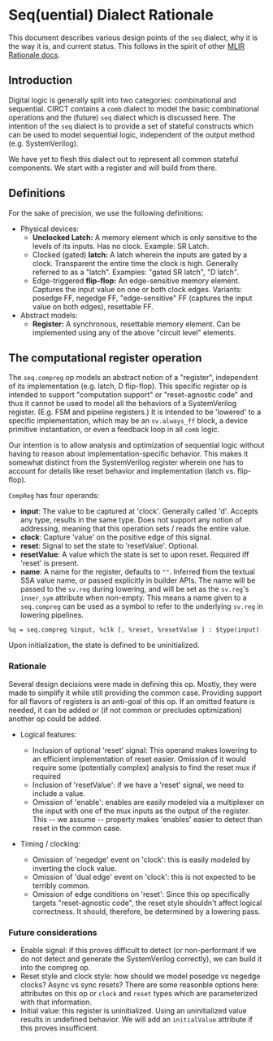 # Seq(uential) Dialect Rationale

This document describes various design points of the `seq` dialect, why it is
the way it is, and current status. This follows in the spirit of other [MLIR
Rationale docs](https://mlir.llvm.org/docs/Rationale/).

## Introduction

Digital logic is generally split into two categories: combinational and
sequential. CIRCT contains a `comb` dialect to model the basic combinational
operations and the (future) `seq` dialect which is discussed here. The
intention of the `seq` dialect is to provide a set of stateful constructs
which can be used to model sequential logic, independent of the output method
(e.g. SystemVerilog).

We have yet to flesh this dialect out to represent all common stateful
components. We start with a register and will build from there.

## Definitions

For the sake of precision, we use the following definitions:

- Physical devices:
  - **Unclocked Latch:** A memory element which is only sensitive to the
  levels of its inputs. Has no clock. Example: SR Latch.
  - Clocked (gated) **latch:** A latch wherein the inputs are gated by a
  clock. Transparent the entire time the clock is high. Generally referred to
  as a "latch". Examples: "gated SR latch", "D latch".
  - Edge-triggered **flip-flop:** An edge-sensitive memory element. Captures
  the input value on one or both clock edges. Variants: posedge FF, negedge
  FF, "edge-sensitive" FF (captures the input value on both edges),
  resettable FF.
- Abstract models:
  - **Register:** A synchronous, resettable memory element. Can be
  implemented using any of the above "circuit level" elements.

## The computational register operation

The `seq.compreg` op models an abstract notion of a "register", independent
of its implementation (e.g. latch, D flip-flop). This specific register op is
intended to support "computation support" or "reset-agnostic code" and thus
it cannot be used to model all the behaviors of a SystemVerilog register.
(E.g. FSM and pipeline registers.) It is intended to be 'lowered' to a
specific implementation, which may be an `sv.always_ff` block, a device
primitive instantiation, or even a feedback loop in all `comb` logic.

Our intention is to allow analysis and optimization of sequential logic
without having to reason about implementation-specific behavior. This makes
it somewhat distinct from the SystemVerilog register wherein one has to
account for details like reset behavior and implementation (latch vs.
flip-flop).

`CompReg` has four operands:

- **input**: The value to be captured at 'clock'. Generally called 'd'.
Accepts any type, results in the same type. Does not support any notion of
addressing, meaning that this operation sets / reads the entire value.
- **clock**: Capture 'value' on the positive edge of this signal.
- **reset**: Signal to set the state to 'resetValue'. Optional.
- **resetValue**: A value which the state is set to upon reset. Required iff
'reset' is present.
- **name**: A name for the register, defaults to `""`. Inferred from the textual
SSA value name, or passed explicitly in builder APIs. The name will be passed to
the `sv.reg` during lowering, and will be set as the `sv.reg`'s `inner_sym`
attribute when non-empty. This means a name given to a `seq.compreg` can be used
as a symbol to refer to the underlying `sv.reg` in lowering pipelines.

```mlir
%q = seq.compreg %input, %clk [, %reset, %resetValue ] : $type(input)
```

Upon initialization, the state is defined to be uninitialized.

### Rationale

Several design decisions were made in defining this op. Mostly, they were
made to simplify it while still providing the common case. Providing support
for all flavors of registers is an anti-goal of this op. If an omitted
feature is needed, it can be added or (if not common or precludes
optimization) another op could be added.

- Logical features:
  - Inclusion of optional 'reset' signal: This operand makes lowering to an
  efficient implementation of reset easier. Omission of it would require some
  (potentially complex) analysis to find the reset mux if required
  - Inclusion of 'resetValue': if we have a 'reset' signal, we need to
  include a value.
  - Omission of 'enable': enables are easily modeled via a multiplexer on the
  input with one of the mux inputs as the output of the register. This -- we
  assume -- property makes 'enables' easier to detect than reset in the
  common case.

- Timing / clocking:
  - Omission of 'negedge' event on 'clock': this is easily modeled by
  inverting the clock value.
  - Omission of 'dual edge' event on 'clock': this is not expected to be
  terribly common.
  - Omission of edge conditions on 'reset': Since this op specifically
  targets "reset-agnostic code", the reset style shouldn't affect logical
  correctness. It should, therefore, be determined by a lowering pass.

### Future considerations

- Enable signal: if this proves difficult to detect (or non-performant if we
do not detect and generate the SystemVerilog correctly), we can build it into
the compreg op.
- Reset style and clock style: how should we model posedge vs negedge clocks?
Async vs sync resets? There are some reasonble options here: attributes on
this op or `clock` and `reset` types which are parameterized with that
information.
- Initial value: this register is uninitialized. Using an uninitialized value
results in undefined behavior. We will add an `initialValue` attribute if
this proves insufficient.
